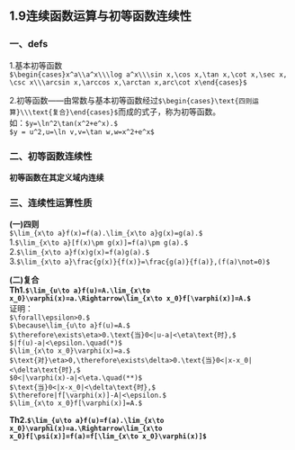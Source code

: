 ## 1.9连续函数运算与初等函数连续性
### 一、defs
1.基本初等函数  
`$\begin{cases}x^a\\a^x\\\log a^x\\\sin x,\cos x,\tan x,\cot x,\sec x, \csc x\\\arcsin x,\arccos x,\arctan x,arc\cot x\end{cases}$`  

2.初等函数——由常数与基本初等函数经过`$\begin{cases}\text{四则运算}\\\text{复合}\end{cases}$`而成的式子，称为初等函数。  
如：`$y=\ln^2\tan(x^2+e^x).$`  
`$y = u^2,u=\ln v,v=\tan w,w=x^2+e^x$`  

### 二、初等函数连续性
**初等函数在其定义域内连续**  

### 三、连续性运算性质
**(一)四则**  
`$\lim_{x\to a}f(x)=f(a).\lim_{x\to a}g(x)=g(a).$`  
1.`$\lim_{x\to a}[f(x)\pm g(x)]=f(a)\pm g(a).$`  
2.`$\lim_{x\to a}f(x)g(x)=f(a)g(a).$`  
3.`$\lim_{x\to a}\frac{g(x)}{f(x)}=\frac{g(a)}{f(a)},(f(a)\not=0)$`  

**(二)复合**  
**Th1.`$\lim_{u\to a}f(u)=A.\lim_{x\to x_0}\varphi(x)=a.\Rightarrow\lim_{x\to x_0}f[\varphi(x)]=A.$`**  
证明：  
`$\forall\epsilon>0.$`  
`$\because\lim_{u\to a}f(u)=A.$`  
`$\therefore\exists\eta>0.\text{当}0<|u-a|<\eta\text{时},$`  
`$|f(u)-a|<\epsilon.\quad(*)$`  
`$\lim_{x\to x_0}\varphi(x)=a.$`  
`$\text{对}\eta>0,\therefore\exists\delta>0.\text{当}0<|x-x_0|<\delta\text{时},$`  
`$0<|\varphi(x)-a|<\eta.\quad(**)$`  
`$\text{当}0<|x-x_0|<\delta\text{时},$`  
`$\therefore|f[\varphi(x)]-A|<\epsilon.$`  
`$\lim_{x\to x_0}f[\varphi(x)]=A.$`  

**Th2.`$\lim_{u\to a}f(u)=f(a).\lim_{x\to x_0}\varphi(x)=a.\Rightarrow\lim_{x\to x_0}f[\psi(x)]=f(a)=f[\lim_{x\to x_0}\varphi(x)]$`**  


